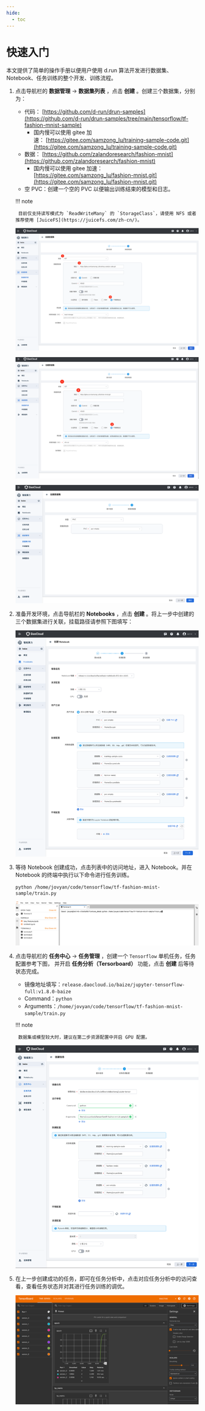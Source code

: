 ```yaml
---
hide:
  - toc
---
```


# 快速入门

本文提供了简单的操作手册以便用户使用 d.run 算法开发进行数据集、Notebook、任务训练的整个开发、训练流程。

1. 点击导航栏的 **数据管理** -> **数据集列表** ，点击 **创建** 。创建三个数据集，分别为：
    - 代码： [https://github.com/d-run/drun-samples](https://github.com/d-run/drun-samples/tree/main/tensorflow/tf-fashion-mnist-sample)
        - 国内慢可以使用 gitee 加速： [https://gitee.com/samzong_lu/training-sample-code.git](https://gitee.com/samzong_lu/training-sample-code.git)
    - 数据： [https://github.com/zalandoresearch/fashion-mnist](https://github.com/zalandoresearch/fashion-mnist)
        - 国内慢可以使用 gitee 加速： [https://gitee.com/samzong_lu/fashion-mnist.git](https://gitee.com/samzong_lu/fashion-mnist.git)
    - 空 PVC：创建一个空的 PVC 以便输出训练结束的模型和日志。

    !!! note

        目前仅支持读写模式为 `ReadWriteMany` 的 `StorageClass`，请使用 NFS 或者推荐使用 [JuiceFS](https://juicefs.com/zh-cn/)。

    ![baize](images/baize-01.png)

    ![baize](images/baize-02.png)

    ![baize](images/baize-03.png)

2. 准备开发环境，点击导航栏的 **Notebooks** ，点击 **创建** 。将上一步中创建的三个数据集进行关联，挂载路径请参照下图填写：

    ![baize](images/baize-04.png)

3. 等待 Notebook 创建成功，点击列表中的访问地址，进入 Notebook。并在 Notebook 的终端中执行以下命令进行任务训练。

    ```shell
    python /home/jovyan/code/tensorflow/tf-fashion-mnist-sample/train.py
    ```

    ![baize](images/baize-05.png)

4. 点击导航栏的 **任务中心** -> **任务管理** ，创建一个 `Tensorflow` 单机任务，任务配置参考下图，
   并开启 **任务分析（Tersorboard）** 功能，点击 **创建** 后等待状态完成。

    - 镜像地址填写：`release.daocloud.io/baize/jupyter-tensorflow-full:v1.8.0-baize`
    - Command：`python`
    - Arguments：`/home/jovyan/code/tensorflow/tf-fashion-mnist-sample/train.py`

    !!! note

        数据集或模型较大时，建议在第二步资源配置中开启 GPU 配置。

    ![baize](images/baize-06.png)

5. 在上一步创建成功的任务，即可在任务分析中，点击对应任务分析中的访问查看，查看任务状态并对其进行任务训练的调优。

    ![baize](images/baize-07.png)
